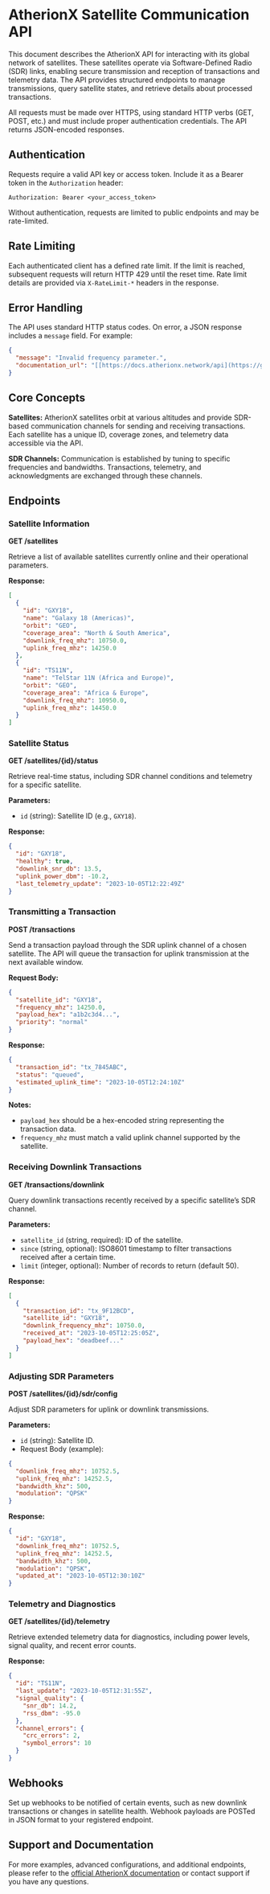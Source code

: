 
# AtherionX Satellite Communication API

This document describes the AtherionX API for interacting with its global network of satellites. These satellites operate via Software-Defined Radio (SDR) links, enabling secure transmission and reception of transactions and telemetry data. The API provides structured endpoints to manage transmissions, query satellite states, and retrieve details about processed transactions.

All requests must be made over HTTPS, using standard HTTP verbs (GET, POST, etc.) and must include proper authentication credentials. The API returns JSON-encoded responses.

## Authentication

Requests require a valid API key or access token. Include it as a Bearer token in the `Authorization` header:

```
Authorization: Bearer <your_access_token>
```

Without authentication, requests are limited to public endpoints and may be rate-limited.

## Rate Limiting

Each authenticated client has a defined rate limit. If the limit is reached, subsequent requests will return HTTP 429 until the reset time. Rate limit details are provided via `X-RateLimit-*` headers in the response.

## Error Handling

The API uses standard HTTP status codes. On error, a JSON response includes a `message` field. For example:

```json
{
  "message": "Invalid frequency parameter.",
  "documentation_url": "[[https://docs.atherionx.network/api](https://github.com/AtherionX/AtherionX/](https://github.com/AtherionX/AtherionX/edit/main/apidocs.md))"
}
```

## Core Concepts

**Satellites:** AtherionX satellites orbit at various altitudes and provide SDR-based communication channels for sending and receiving transactions. Each satellite has a unique ID, coverage zones, and telemetry data accessible via the API.

**SDR Channels:** Communication is established by tuning to specific frequencies and bandwidths. Transactions, telemetry, and acknowledgments are exchanged through these channels.

## Endpoints

### Satellite Information

**GET /satellites**

Retrieve a list of available satellites currently online and their operational parameters.

**Response:**
```json
[
  {
    "id": "GXY18",
    "name": "Galaxy 18 (Americas)",
    "orbit": "GEO",
    "coverage_area": "North & South America",
    "downlink_freq_mhz": 10750.0,
    "uplink_freq_mhz": 14250.0
  },
  {
    "id": "TS11N",
    "name": "TelStar 11N (Africa and Europe)",
    "orbit": "GEO",
    "coverage_area": "Africa & Europe",
    "downlink_freq_mhz": 10950.0,
    "uplink_freq_mhz": 14450.0
  }
]
```

### Satellite Status

**GET /satellites/{id}/status**

Retrieve real-time status, including SDR channel conditions and telemetry for a specific satellite.

**Parameters:**
- `id` (string): Satellite ID (e.g., `GXY18`).

**Response:**
```json
{
  "id": "GXY18",
  "healthy": true,
  "downlink_snr_db": 13.5,
  "uplink_power_dbm": -10.2,
  "last_telemetry_update": "2023-10-05T12:22:49Z"
}
```

### Transmitting a Transaction

**POST /transactions**

Send a transaction payload through the SDR uplink channel of a chosen satellite. The API will queue the transaction for uplink transmission at the next available window.

**Request Body:**
```json
{
  "satellite_id": "GXY18",
  "frequency_mhz": 14250.0,
  "payload_hex": "a1b2c3d4...",
  "priority": "normal"
}
```

**Response:**
```json
{
  "transaction_id": "tx_7845ABC",
  "status": "queued",
  "estimated_uplink_time": "2023-10-05T12:24:10Z"
}
```

**Notes:**
- `payload_hex` should be a hex-encoded string representing the transaction data.
- `frequency_mhz` must match a valid uplink channel supported by the satellite.

### Receiving Downlink Transactions

**GET /transactions/downlink**

Query downlink transactions recently received by a specific satellite’s SDR channel.

**Parameters:**
- `satellite_id` (string, required): ID of the satellite.
- `since` (string, optional): ISO8601 timestamp to filter transactions received after a certain time.
- `limit` (integer, optional): Number of records to return (default 50).

**Response:**
```json
[
  {
    "transaction_id": "tx_9F12BCD",
    "satellite_id": "GXY18",
    "downlink_frequency_mhz": 10750.0,
    "received_at": "2023-10-05T12:25:05Z",
    "payload_hex": "deadbeef..."
  }
]
```

### Adjusting SDR Parameters

**POST /satellites/{id}/sdr/config**

Adjust SDR parameters for uplink or downlink transmissions.

**Parameters:**
- `id` (string): Satellite ID.
- Request Body (example):
```json
{
  "downlink_freq_mhz": 10752.5,
  "uplink_freq_mhz": 14252.5,
  "bandwidth_khz": 500,
  "modulation": "QPSK"
}
```

**Response:**
```json
{
  "id": "GXY18",
  "downlink_freq_mhz": 10752.5,
  "uplink_freq_mhz": 14252.5,
  "bandwidth_khz": 500,
  "modulation": "QPSK",
  "updated_at": "2023-10-05T12:30:10Z"
}
```

### Telemetry and Diagnostics

**GET /satellites/{id}/telemetry**

Retrieve extended telemetry data for diagnostics, including power levels, signal quality, and recent error counts.

**Response:**
```json
{
  "id": "TS11N",
  "last_update": "2023-10-05T12:31:55Z",
  "signal_quality": {
    "snr_db": 14.2,
    "rss_dbm": -95.0
  },
  "channel_errors": {
    "crc_errors": 2,
    "symbol_errors": 10
  }
}
```

## Webhooks

Set up webhooks to be notified of certain events, such as new downlink transactions or changes in satellite health. Webhook payloads are POSTed in JSON format to your registered endpoint.

## Support and Documentation

For more examples, advanced configurations, and additional endpoints, please refer to the [official AtherionX documentation]([https://docs.atherionx.network](https://github.com/AtherionX/AtherionX/)) or contact support if you have any questions.
```
